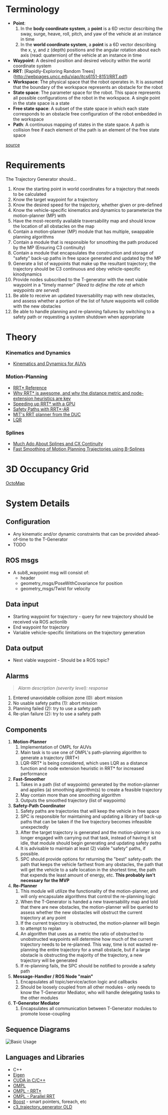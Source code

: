 # Terminology #

* **Point**: 
    1. In the **body coordinate system**, a **point** is a 6D vector describing the sway, surge, heave, roll, pitch, and yaw of the vehicle at an instance in time
    1. In the **world coordinate system**, a **point** is a 6D vector describing the x, y, and z (depth) positions and the angular rotation about each axis (read: quaternion) of the vehicle at an instance in time
* **Waypoint**: A desired position and desired velocity within the world coordinate system
* **RRT**: [Rapidly-Exploring Random Trees] (http://webpages.uncc.edu/xiao/itcs6151-8151/RRT.pdf)
* **Workspace**: The physical space that the robot operates in. It is assumed that the boundary of the
workspace represents an obstacle for the robot
* **State space**: The parameter space for the robot. This space represents all possible configurations
of the robot in the workspace. A single point in the state space is a state
* **Free state space**: A subset of the state space in which each state corresponds to an obstacle free
configuration of the robot embedded in the workspace
* **Path**: A continuous mapping of states in the state space. A path is collision free if each element of
the path is an element of the free state space

[source](http://ompl.kavrakilab.org/OMPL_Primer.pdf) 

# Requirements #

The Trajectory Generator should...

1. Know the starting point in world coordinates for a trajectory that needs to be calculated
2. Know the target waypoint for a trajectory
3. Know the desired speed for the trajectory, whether given or pre-defined 
4. Know the vehicle-specific kinematics and dynamics to parameterize the motion-planner (MP) with 
5. Have the most-recently available traversability map and should know the location of all obstacles on the map
6. Contain a motion-planner (MP) module that has multiple, swappable planning algorithms
7. Contain a module that is responsible for smoothing the path produced by the MP (Ensuring C3 continuity) 
8. Contain a module that encapsulates the construction and storage of "safety" back-up paths in free space generated and updated by the MP
9. Generate a list of waypoints that make up the resultant trajectory; the trajectory should be C3 continuous and obey vehicle-specific kinodynamics
10. Provide nodes subscribed to the T-generator with the next viable waypoint in a "timely manner" (_Need to define the rate at which waypoints are served_)
11. Be able to receive an updated traversability map with new obstacles, and assess whether a portion of
the list of future waypoints will collide with the new obstacles
12. Be able to handle planning and re-planning failures by switching to a safety path or requesting a system shutdown when appropriate 

# Theory #

### Kinematics and Dynamics ###
* [Kinematics and Dynamics for AUVs](http://www.mate.tue.nl/mate/pdfs/10894.pdf)

### Motion-Planning ###
* [RRT* Reference](http://ijr.sagepub.com/content/30/7/846.full.pdf)
* [Why RRT* is awesome, and why the distance metric and node-extension heuristics are key](http://lis.csail.mit.edu/pubs/perez-icra12.pdf)
* [Speeding up RRT* with a GPU](http://sertac.scripts.mit.edu/web/wp-content/papercite-data/pdf/bialkowski.karaman.ea-iros11.pdf)
* [Safety Paths with RRT*-AR](https://www.ri.cmu.edu/pub_files/2013/5/RRTS_AR.pdf)
* [MIT's RRT planner from the DUC](http://acl.mit.edu/papers/KuwataTCST09.pdf)
* [LQR](http://ocw.mit.edu/courses/mechanical-engineering/2-154-maneuvering-and-control-of-surface-and-underwater-vehicles-13-49-fall-2004/lecture-notes/lec19.pdf)

### Splines ###
* [Much Ado About Splines and CX Continuity](http://graphics.stanford.edu/courses/cs348a-12-winter/Handouts/handout27.pdf)
* [Fast Smoothing of Motion Planning Trajectories using B-Splines](https://wwwx.cs.unc.edu/~panj/index_files/files/ICRA11.pdf)

# 3D Occupancy Grid
[OctoMap](http://www2.informatik.uni-freiburg.de/~hornunga/pub/hornung13auro.pdf)

# System Details #

## Configuration ##
* Any kinematic and/or dynamic constraints that can be provided ahead-of-time to the T-Generator
* TODO

## ROS msgs 
* A sub8_waypoint msg will consist of:
    * header 
    * geometry_msgs/PoseWithCovariance for position
    * geometry_msgs/Twist for velocity 

## Data input  ##
* Starting waypoint for trajectory - query for new trajectory should be received via ROS actionlib
* End waypoint for trajectory
* Variable vehicle-specific limitations on the trajectory generation

## Data output
* Next viable waypoint - Should be a ROS topic?

## Alarms

> _Alarm description (severity level): response_

1. Entered unavoidable collision zone (0): abort mission
1. No usable safety paths (1): abort mission
1. Planning failed (2): try to use a safety path
1. Re-plan failure (2): try to use a safety path 

## Components ##
1. **Motion-Planner**
    1. Implementation of OMPL for AUVs
    1. Main task is to use one of OMPL's path-planning algorithm to generate a trajectory (RRT*)
    1. LQR-RRT* is being considered, which uses LQR as a distance function and node extension heuristic in RRT* for increased performance
1. **Fast-Smoother**
    1. Takes in a path (list of waypoints) generated by the motion-planner and applies (a) smoothing algorithm(s) to create a feasible trajectory
    1. May contain more than one smoothing algorithm 
    1. Outputs the smoothed trajectory (list of waypoints)
1. **Safety-Path Coordinator**
    1. Safety paths are trajectories that will keep the vehicle in free space 
    1. SPC is responsible for maintaining and updating a library of back-up paths that can be taken if the live trajectory becomes infeasible unexpectedly
    1. After the target trajectory is generated and the motion-planner is no longer engaged with carrying out that task, instead of having it sit idle, that module should begin generating and updating safety paths 
    1. It is advisable to maintain at least (2) viable "safety" paths, if possible.
    1. SPC should provide options for returning the "best" safety-path: the path that keeps the vehicle farthest from any obstacles, the path that will get the vehicle to a safe location in the shortest time, the path that expends the least amount of energy, etc. **This probably isn't necessary for the MVP**
1. **Re-Planner**
    1. This module will utilize the functionality of the motion-planner, and will only encapsulate algorithms that control the re-planning logic 
    1. When the T-Generator is handed a new traversability map and told that there are new obstacles, the motion-planner will be queried to assess whether the new obstacles will obstruct the current trajectory at any point
    1. If the current trajectory is obstructed, the motion-planner will begin to attempt to replan
    1. An algorithm that uses as a metric the ratio of obstructed to unobstructed waypoints will determine how much of the current trajectory needs to be re-planned. This way, time is not wasted re-planning the entire trajectory for a small obstacle, but if a large obstacle is obstructing the majority of the trajectory, a new trajectory will be generated
    1. If re-planning fails, the SPC should be notified to provide a safety path 
1. **Message-Handler / ROS Node "main"**
    1. Encapsulates all topic/service/action logic and callbacks 
    1. Should be loosely coupled from all other modules - only needs to know the T-Generator Mediator, who will handle delegating tasks to the other modules
1. **T-Generator Mediator**
    1. Encapsulates all communication between T-Generator modules to promote loose-coupling  

## Sequence Diagrams 

![Basic Usage](http://imgur.com/yS2aByP)

## Languages and Libraries ##
* C++
* [Eigen](http://eigen.tuxfamily.org/index.php?title=Main_Page) 
* [CUDA in C/C++](https://developer.nvidia.com/how-to-cuda-c-cpp)
* [OMPL](http://ompl.kavrakilab.org/)
* [OMPL - RRT*](ompl.kavrakilab.org/classompl_1_1geometric_1_1RRTstar.html)
* [OMPL - Parallel RRT](http://ompl.kavrakilab.org/classompl_1_1geometric_1_1pRRT.html)
* [Boost](http://stackoverflow.com/questions/8851670/relevant-boost-features-vs-c11) - smart pointers, foreach, etc 
* [c3_trajectory_generator OLD](https://github.com/uf-mil/software-common/tree/master/c3_trajectory_generator)